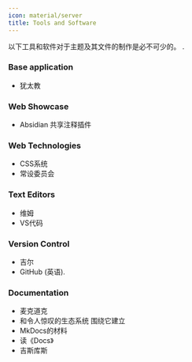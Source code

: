 ```yaml
---
icon: material/server
title: Tools and Software
---
```


以下工具和软件对于主题及其文件的制作是必不可少的。
.

### Base application
- 犹太教

### Web Showcase
- Absidian 共享注释插件

### Web Technologies
- CSS系统
- 常设委员会

### Text Editors
- 维姆
- VS代码

### Version Control
- 吉尔
- GitHub (英语).

### Documentation
- 麦克道克
- 和令人惊叹的生态系统 围绕它建立
- MkDocs的材料
- 读《Docs》
- 吉斯库斯